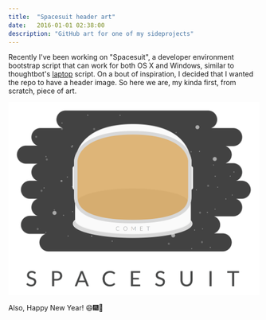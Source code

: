 ```yaml
---
title:  "Spacesuit header art"
date:   2016-01-01 02:38:00
description: "GitHub art for one of my sideprojects"
---
```


Recently I've been working on "Spacesuit", a developer environment bootstrap
script that can work for both OS X and Windows, similar to thoughtbot's
[laptop](https://github.com/thoughtbot/laptop) script. On a bout of inspiration,
I decided that I wanted the repo to have a header image. So here we are, my
kinda first, from scratch, piece of art.

![Spacesuit](/assets/images/2016-01-01-spacesuit/spacesuit.png "Spacesuit")

Also, Happy New Year! 😄🎆🎉
